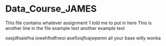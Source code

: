 # Data_Course_JAMES

This file contains whatever assignment 1 told me to put in here
This is another line in the file
example text
another example text

oasjdfoaiefna
iowehfndfneoi
aoefiosjfoajwpemn
all your base
willy wonka
